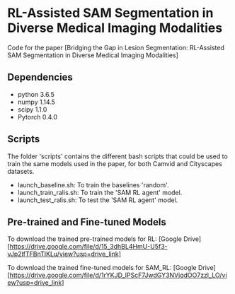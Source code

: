 # RL-Assisted SAM Segmentation in Diverse Medical Imaging Modalities
Code for the paper [Bridging the Gap in Lesion Segmentation: RL-Assisted SAM Segmentation in Diverse Medical Imaging Modalities]

## Dependencies 
- python 3.6.5
- numpy 1.14.5
- scipy 1.1.0
- Pytorch 0.4.0

## Scripts
The folder 'scripts' contains the different bash scripts that could be used to train the same models used in the paper, for both Camvid and Cityscapes datasets. 
- launch_baseline.sh: To train the baselines 'random'.
- launch_train_ralis.sh: To train the 'SAM RL agent' model.
- launch_test_ralis.sh: To test the 'SAM RL agent' model.

## Pre-trained and Fine-tuned Models
To download the trained pre-trained models for RL: [Google Drive][https://drive.google.com/file/d/15_3dhBL4HmU-U5f3-vJp2lfTFBnTIKLu/view?usp=drive_link]

To download the trained fine-tuned models for SAM_RL: [Google Drive][https://drive.google.com/file/d/1rYKJD_lPScF7JwdGY3NVjqdOO7zzl_LO/view?usp=drive_link]

